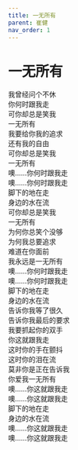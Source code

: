 ```yaml
---
title: 一无所有
parent: 崔健
nav_order: 1
---
```


# 一无所有

我曾经问个不休  
你何时跟我走  
可你却总是笑我  
一无所有  
我要给你我的追求  
还有我的自由  
可你却总是笑我  
一无所有  
噢……你何时跟我走  
噢……你何时跟我走  
脚下的地在走  
身边的水在流  
可你却总是笑我  
一无所有  
为何你总笑个没够  
为何我总要追求  
难道在你面前  
我永远是一无所有  
噢……你何时跟我走  
噢……你何时跟我走  
脚下的地在走  
身边的水在流  
告诉你我等了很久  
告诉你我最后的要求  
我要抓起你的双手  
你这就跟我走  
这时你的手在颤抖  
这时你的泪在流  
莫非你是正在告诉我  
你爱我一无所有  
噢……你这就跟我走  
噢……你这就跟我走  
脚下的地在走  
身边的水在流  
噢……你这就跟我走  
噢……你这就跟我走  